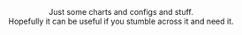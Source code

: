 <center>Just some charts and configs and stuff. 

<center>Hopefully it can be useful if you stumble across it and need it.